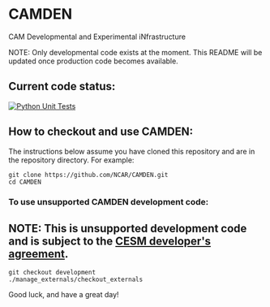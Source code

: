 # CAMDEN
CAM Developmental and Experimental iNfrastructure

NOTE:  Only developmental code exists at the moment.  This README will be updated once production code becomes available.

## Current code status:

[![Python Unit Tests](https://github.com/NCAR/CAMDEN/actions/workflows/python_unit_tests.yml/badge.svg)](https://github.com/NCAR/CAMDEN/actions/workflows/python_unit_tests.yml)

## How to checkout and use CAMDEN:

The instructions below assume you have cloned this repository and are in the repository directory. For example:
```
git clone https://github.com/NCAR/CAMDEN.git
cd CAMDEN
```

### To use unsupported CAMDEN **development** code:

## NOTE: This is **unsupported** development code and is subject to the [CESM developer's agreement](http://www.cgd.ucar.edu/cseg/development-code.html).
```
git checkout development
./manage_externals/checkout_externals
```

Good luck, and have a great day!
